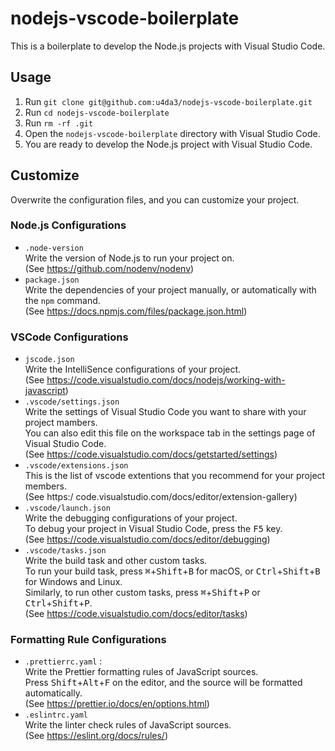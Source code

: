 # nodejs-vscode-boilerplate

This is a boilerplate to develop the Node.js projects with Visual Studio Code.

## Usage

1. Run `git clone git@github.com:u4da3/nodejs-vscode-boilerplate.git`
1. Run `cd nodejs-vscode-boilerplate`
1. Run `rm -rf .git`
1. Open the `nodejs-vscode-boilerplate` directory with Visual Studio Code.
1. You are ready to develop the Node.js project with Visual Studio Code.

## Customize

Overwrite the configuration files, and you can customize your project.

### Node.js Configurations

- `.node-version`  
  Write the version of Node.js to run your project on.  
  (See https://github.com/nodenv/nodenv)
- `package.json`  
  Write the dependencies of your project manually, or automatically with the `npm` command.  
  (See https://docs.npmjs.com/files/package.json.html)

### VSCode Configurations

- `jscode.json`  
  Write the IntelliSence configurations of your project.  
  (See https://code.visualstudio.com/docs/nodejs/working-with-javascript)
- `.vscode/settings.json`  
  Write the settings of Visual Studio Code you want to share with your project mambers.  
  You can also edit this file on the workspace tab in the settings page of Visual Studio Code.  
  (See https://code.visualstudio.com/docs/getstarted/settings)
- `.vscode/extensions.json`  
  This is the list of vscode extentions that you recommend for your project members.  
  (See https:/ code.visualstudio.com/docs/editor/extension-gallery)
- `.vscode/launch.json`  
  Write the debugging configurations of your project.  
  To debug your project in Visual Studio Code, press the <kbd>F5</kbd> key.  
  (See https://code.visualstudio.com/docs/editor/debugging)
- `.vscode/tasks.json`  
  Write the build task and other custom tasks.  
  To run your build task, press <kbd>⌘</kbd>+<kbd>Shift</kbd>+<kbd>B</kbd> for macOS, or <kbd>Ctrl</kbd>+<kbd>Shift</kbd>+<kbd>B</kbd> for Windows and Linux.  
  Similarly, to run other custom tasks, press <kbd>⌘</kbd>+<kbd>Shift</kbd>+<kbd>P</kbd> or <kbd>Ctrl</kbd>+<kbd>Shift</kbd>+<kbd>P</kbd>.  
  (See https://code.visualstudio.com/docs/editor/tasks)

### Formatting Rule Configurations

- `.prettierrc.yaml` :  
  Write the Prettier formatting rules of JavaScript sources.  
  Press <kbd>Shift</kbd>+<kbd>Alt</kbd>+<kbd>F</kbd> on the editor, and the source will be formatted automatically.  
  (See https://prettier.io/docs/en/options.html)
- `.eslintrc.yaml`  
  Write the linter check rules of JavaScript sources.  
  (See https://eslint.org/docs/rules/)
